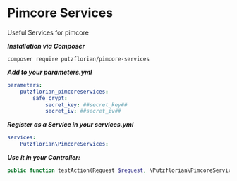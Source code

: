 # Pimcore Services
Useful Services for pimcore

***Installation via Composer***
```
composer require putzflorian/pimcore-services
```

***Add to your parameters.yml***
```yaml
parameters:
    putzflorian_pimcoreservices:
        safe_crypt:
            secret_key: ##secret_key##
            secret_iv: ##secret_iv##
```

***Register as a Service in your services.yml***
```yaml
services:
    Putzflorian\PimcoreServices:
```

***Use it in your Controller:***
```php
public function testAction(Request $request, \Putzflorian\PimcoreServices $pimcoreServices){}
```